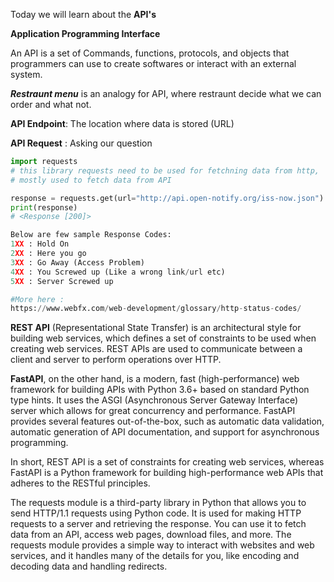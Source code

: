 Today we will learn about the **API's**

**Application Programming Interface**

An API is a set of Commands, functions, protocols, and objects that programmers can use to create softwares or interact with an external system.

***Restraunt menu*** is an analogy for API, where restraunt decide what we can order and what not.

**API Endpoint**: The location where data is stored (URL)

**API Request** : Asking our question

```python
import requests
# this library requests need to be used for fetchning data from http,
# mostly used to fetch data from API

response = requests.get(url="http://api.open-notify.org/iss-now.json")
print(response)
# <Response [200]>

Below are few sample Response Codes:
1XX : Hold On
2XX : Here you go
3XX : Go Away (Access Problem)
4XX : You Screwed up (Like a wrong link/url etc)
5XX : Server Screwed up

#More here :
https://www.webfx.com/web-development/glossary/http-status-codes/
```

**REST API** (Representational State Transfer) is an architectural style for building web services, which defines a set of constraints to be used when creating web services. REST APIs are used to communicate between a client and server to perform operations over HTTP.

**FastAPI**, on the other hand, is a modern, fast (high-performance) web framework for building APIs with Python 3.6+ based on standard Python type hints. It uses the ASGI (Asynchronous Server Gateway Interface) server which allows for great concurrency and performance. FastAPI provides several features out-of-the-box, such as automatic data validation, automatic generation of API documentation, and support for asynchronous programming.

In short, REST API is a set of constraints for creating web services, whereas FastAPI is a Python framework for building high-performance web APIs that adheres to the RESTful principles.

The requests module is a third-party library in Python that allows you to send HTTP/1.1 requests using Python code. It is used for making HTTP requests to a server and retrieving the response. You can use it to fetch data from an API, access web pages, download files, and more. The requests module provides a simple way to interact with websites and web services, and it handles many of the details for you, like encoding and decoding data and handling redirects.
